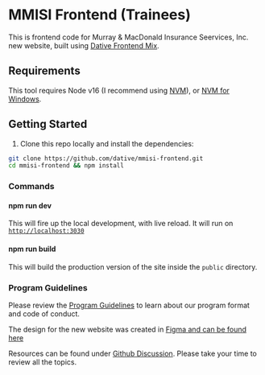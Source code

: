 # MMISI Frontend (Trainees)

This is frontend code for Murray & MacDonald Insurance Seervices, Inc. new website, built using [Dative Frontend Mix](https://github.com/dative/dative-frontend-mix).

## Requirements

This tool requires Node v16 (I recommend using [NVM](https://github.com/nvm-sh/nvm)), or [NVM for Windows](https://github.com/coreybutler/nvm-windows).

## Getting Started

1. Clone this repo locally and install the dependencies:

```bash
git clone https://github.com/dative/mmisi-frontend.git
cd mmisi-frontend && npm install
```

### Commands

#### npm run dev

This will fire up the local development, with live reload. It will run on [`http://localhost:3030`](http://localhost:3030)

#### npm run build

This will build the production version of the site inside the `public` directory.

### Program Guidelines

Please review the [Program Guidelines](https://github.com/dative/mmisi-frontend/blob/main/GUIDELINES.md) to learn about our program format and code of conduct.

The design for the new website was created in [Figma and can be found here](https://www.figma.com/file/8pzqHnSLkdZocdYIMOc47C/Design-Docs-v3-Frontend?node-id=0%3A1)

Resources can be found under [Github Discussion](https://github.com/dative/mmisi-frontend/discussions). Please take your time to review all the topics.

